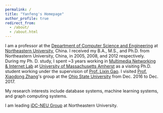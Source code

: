 ```yaml
---
permalink: /
title: "Yanfeng's Homepage"
author_profile: true
redirect_from: 
  - /about/
  - /about.html
---
```


I am a professor at the [Department of Computer Science and Engineering](http://www.cse.neu.edu.cn/) at [Northeastern University](https://neu.edu.cn/), China. I received my B.A., M.S., and Ph.D. from Northeastern University, China, in 2005, 2008, and 2012 respectively. During my Ph. D. study, I spent ~3 years working in [Multimedia Networking & Internet Lab](http://rio.ecs.umass.edu/) at [University of Massachusetts Amherst](https://www.umass.edu/) as a visiting Ph.D. student working under the supervision of [Prof. Lixin Gao](https://infosec.cs.umass.edu/person/gao-lixin). I visited [Prof. Xiaodong Zhang](https://cse.osu.edu/people/zhang.574)'s group at the [Ohio State University](https://www.osu.edu/) from Dec. 2016 to Dec. 2017.

My research interests include database systems, machine learning systems, and graph computing systems.

I am leading [iDC-NEU Group](https://idc-neu.github.io) at Northeastern University.

